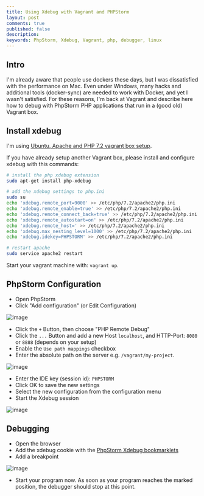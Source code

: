 ```yaml
---
title: Using Xdebug with Vagrant and PHPStorm
layout: post
comments: true
published: false
description: 
keywords: PhpStorm, Xdebug, Vagrant, php, debugger, linux
---
```



## Intro

I'm already aware that people use dockers these days, but I was dissatisfied with the performance on Mac. Even under Windows, many hacks and additional tools (docker-sync) are needed to work with Docker, and yet I wasn't satisfied. For these reasons, I'm back at Vagrant and describe here how to debug with PhpStorm PHP applications that run in a (good old) Vagrant box.

## Install xdebug

I'm using [Ubuntu, Apache and PHP 7.2 vagrant box setup](https://odan.github.io/2018/10/09/vagrant-with-ubuntu-18-04-setup.html).

If you have already setup another Vagrant box, please install and configure xdebug with this commands:

```bash
# install the php xdebug extension
sudo apt-get install php-xdebug

# add the xdebug settings to php.ini
sudo su
echo 'xdebug.remote_port=9000' >> /etc/php/7.2/apache2/php.ini
echo 'xdebug.remote_enable=true' >> /etc/php/7.2/apache2/php.ini
echo 'xdebug.remote_connect_back=true' >> /etc/php/7.2/apache2/php.ini
echo 'xdebug.remote_autostart=on' >> /etc/php/7.2/apache2/php.ini
echo 'xdebug.remote_host=' >> /etc/php/7.2/apache2/php.ini
echo 'xdebug.max_nesting_level=1000' >> /etc/php/7.2/apache2/php.ini
echo 'xdebug.idekey=PHPSTORM' >> /etc/php/7.2/apache2/php.ini

# restart apache
sudo service apache2 restart
```

Start your vagrant machine with: `vagrant up`.

## PhpStorm Configuration

* Open PhpStorm
* Click "Add configuration" (or Edit Configuration)

![image](https://user-images.githubusercontent.com/781074/51430761-dedb7900-1c1f-11e9-85b9-d45a0752cfa3.png)

* Click the `+` Button, then choose "PHP Remote Debug"
* Click the `...` Button and add a new Host `localhost`, and HTTP-Port: `8080` or `8888` (depends on your setup)
* Enable the `Use path mappings` checkbox
* Enter the absolute path on the server e.g. `/vagrant/my-project`.

![image](https://user-images.githubusercontent.com/781074/57547122-2ff1b300-735e-11e9-8d91-94315b310227.png)

* Enter the IDE key (session id): `PHPSTORM`
* Click OK to save the new settings
* Select the new configuration from the configuration menu
* Start the Xdebug session

![image](https://user-images.githubusercontent.com/781074/51430854-1696f080-1c21-11e9-8b62-f409878acb0b.png)

## Debugging

* Open the browser
* Add the xdebug cookie with the [PhpStorm Xdebug bookmarklets](https://www.jetbrains.com/phpstorm/marklets/)
* Add a breakpoint

![image](https://user-images.githubusercontent.com/781074/51430916-f3b90c00-1c21-11e9-8d06-b1a97aee98f0.png)

* Start your program now. As soon as your program reaches the marked position, the debugger should stop at this point.



